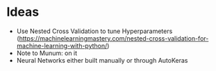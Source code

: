 # Ideas

- Use Nested Cross Validation to tune Hyperparameters (https://machinelearningmastery.com/nested-cross-validation-for-machine-learning-with-python/)
- Note to Munum: on it
- Neural Networks either built manually or through AutoKeras
